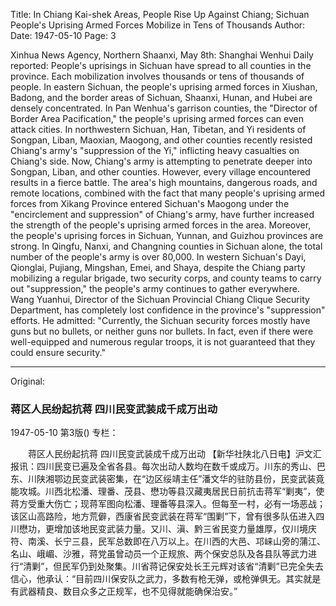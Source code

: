 Title: In Chiang Kai-shek Areas, People Rise Up Against Chiang; Sichuan People's Uprising Armed Forces Mobilize in Tens of Thousands
Author:
Date: 1947-05-10
Page: 3

Xinhua News Agency, Northern Shaanxi, May 8th: Shanghai Wenhui Daily reported: People's uprisings in Sichuan have spread to all counties in the province. Each mobilization involves thousands or tens of thousands of people. In eastern Sichuan, the people's uprising armed forces in Xiushan, Badong, and the border areas of Sichuan, Shaanxi, Hunan, and Hubei are densely concentrated. In Pan Wenhua's garrison counties, the "Director of Border Area Pacification," the people's uprising armed forces can even attack cities. In northwestern Sichuan, Han, Tibetan, and Yi residents of Songpan, Liban, Maoxian, Maogong, and other counties recently resisted Chiang's army's "suppression of the Yi," inflicting heavy casualties on Chiang's side. Now, Chiang's army is attempting to penetrate deeper into Songpan, Liban, and other counties. However, every village encountered results in a fierce battle. The area's high mountains, dangerous roads, and remote locations, combined with the fact that many people's uprising armed forces from Xikang Province entered Sichuan's Maogong under the "encirclement and suppression" of Chiang's army, have further increased the strength of the people's uprising armed forces in the area. Moreover, the people's uprising forces in Sichuan, Yunnan, and Guizhou provinces are strong. In Qingfu, Nanxi, and Changning counties in Sichuan alone, the total number of the people's army is over 80,000. In western Sichuan's Dayi, Qionglai, Pujiang, Mingshan, Emei, and Shaya, despite the Chiang party mobilizing a regular brigade, two security corps, and county teams to carry out "suppression," the people's army continues to gather everywhere. Wang Yuanhui, Director of the Sichuan Provincial Chiang Clique Security Department, has completely lost confidence in the province's "suppression" efforts. He admitted: "Currently, the Sichuan security forces mostly have guns but no bullets, or neither guns nor bullets. In fact, even if there were well-equipped and numerous regular troops, it is not guaranteed that they could ensure security."



<hr /> 

Original: 


### 蒋区人民纷起抗蒋  四川民变武装成千成万出动

1947-05-10
第3版()
专栏：

　　蒋区人民纷起抗蒋
    四川民变武装成千成万出动
    【新华社陕北八日电】沪文汇报讯：四川民变已遍及全省各县。每次出动人数均在数千或成万。川东的秀山、巴东、川陕湘鄂边民变武装密集，在“边区绥靖主任”潘文华的驻防县份，民变武装竟能攻城。川西北松潘、理番、茂县、懋功等县汉藏夷居民日前抗击蒋军“剿夷”，使蒋方受重大伤亡；现蒋军图向松潘、理番等县深入。但每至一村，必有一场恶战；该区山高路险，地方荒僻，西康省民变武装在蒋军“围剿”下，曾有很多队伍进入四川懋功，更增加该地民变武装力量。又川、滇、黔三省民变力量雄厚，仅川境庆符、南溪、长宁三县，民军总数即在八万以上。在川西的大邑、邛崃山旁的蒲江、名山、峨嵋、沙雅，蒋党虽曾动员一个正规旅、两个保安总队及各县队等武力进行“清剿”，但民军仍到处聚集。川省蒋记保安处长王元辉对该省“清剿”已完全失去信心，他承认：“目前四川保安队之武力，多数有枪无弹，或枪弹俱无。其实就是有武器精良、数目众多之正规军，也不见得就能确保治安。”
